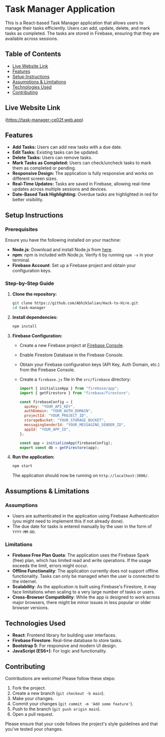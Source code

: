 # Task Manager Application

This is a React-based Task Manager application that allows users to manage their tasks efficiently. Users can add, update, delete, and mark tasks as completed. The tasks are stored in Firebase, ensuring that they are available across sessions.

## Table of Contents
- [Live Website Link](#live-link)
- [Features](#features)
- [Setup Instructions](#setup-instructions)
- [Assumptions & Limitations](#assumptions--limitations)
- [Technologies Used](#technologies-used)
- [Contributing](#contributing)

## Live Website Link
(https://task-manager-ce02f.web.app)

## Features

- **Add Tasks:** Users can add new tasks with a due date.
- **Edit Tasks:** Existing tasks can be updated.
- **Delete Tasks:** Users can remove tasks.
- **Mark Tasks as Completed:** Users can check/uncheck tasks to mark them as completed or pending.
- **Responsive Design:** The application is fully responsive and works on different screen sizes.
- **Real-Time Updates:** Tasks are saved in Firebase, allowing real-time updates across multiple sessions and devices.
- **Date-Based Task Highlighting:** Overdue tasks are highlighted in red for better visibility.

## Setup Instructions

### Prerequisites

Ensure you have the following installed on your machine:

- **Node.js**: Download and install Node.js from [here](https://nodejs.org/).
- **npm**: npm is included with Node.js. Verify it by running `npm -v` in your terminal.
- **Firebase Account**: Set up a Firebase project and obtain your configuration keys.

### Step-by-Step Guide

1. **Clone the repository:**

   ```bash
   git clone https://github.com/AbhikSalian/Hack-to-Hire.git
   cd task-manager
   ```

2. **Install dependencies:**

   ```bash
   npm install
   ```

3. **Firebase Configuration:**

   - Create a new Firebase project at [Firebase Console](https://console.firebase.google.com/).
   - Enable Firestore Database in the Firebase Console.
   - Obtain your Firebase configuration keys (API Key, Auth Domain, etc.) from the Firebase Console.
   - Create a `firebase.js` file in the `src/firebase` directory:

     ```javascript
     import { initializeApp } from "firebase/app";
     import { getFirestore } from "firebase/firestore";

     const firebaseConfig = {
       apiKey: "YOUR_API_KEY",
       authDomain: "YOUR_AUTH_DOMAIN",
       projectId: "YOUR_PROJECT_ID",
       storageBucket: "YOUR_STORAGE_BUCKET",
       messagingSenderId: "YOUR_MESSAGING_SENDER_ID",
       appId: "YOUR_APP_ID",
     };

     const app = initializeApp(firebaseConfig);
     export const db = getFirestore(app);
     ```

4. **Run the application:**

   ```bash
   npm start
   ```

   The application should now be running on `http://localhost:3000/`.

## Assumptions & Limitations

### Assumptions

- Users are authenticated in the application using Firebase Authentication (you might need to implement this if not already done).
- The due date for tasks is entered manually by the user in the form of `YYYY-MM-DD`.

### Limitations

- **Firebase Free Plan Quota**: The application uses the Firebase Spark (free) plan, which has limited read and write operations. If the usage exceeds the limit, errors might occur.
- **Offline Functionality**: The application currently does not support offline functionality. Tasks can only be managed when the user is connected to the internet.
- **Scalability**: As the application is built using Firebase's Firestore, it may face limitations when scaling to a very large number of tasks or users.
- **Cross-Browser Compatibility**: While the app is designed to work across major browsers, there might be minor issues in less popular or older browser versions.

## Technologies Used

- **React**: Frontend library for building user interfaces.
- **Firebase Firestore**: Real-time database to store tasks.
- **Bootstrap 5**: For responsive and modern UI design.
- **JavaScript (ES6+)**: For logic and functionality.

## Contributing

Contributions are welcome! Please follow these steps:

1. Fork the project.
2. Create a new branch (`git checkout -b main`).
3. Make your changes.
4. Commit your changes (`git commit -m 'Add some feature'`).
5. Push to the branch (`git push origin main`).
6. Open a pull request.

Please ensure that your code follows the project's style guidelines and that you've tested your changes.

